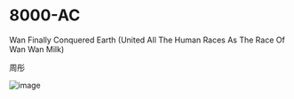 # 8000-AC
Wan Finally Conquered Earth (United All The Human Races As The Race Of Wan Wan Milk)


周彤


![image](https://github.com/chaosdp/8000-AC/assets/123339503/fb338fb3-6064-4b51-9701-22c65258adb1)

